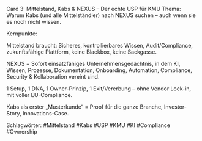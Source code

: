 Card 3: Mittelstand, Kabs & NEXUS – Der echte USP für KMU
Thema: Warum Kabs (und alle Mittelständler) nach NEXUS suchen – auch wenn sie es noch nicht wissen.

Kernpunkte:

Mittelstand braucht: Sicheres, kontrollierbares Wissen, Audit/Compliance, zukunftsfähige Plattform, keine Blackbox, keine Sackgasse.

NEXUS = Sofort einsatzfähiges Unternehmensgedächtnis, in dem KI, Wissen, Prozesse, Dokumentation, Onboarding, Automation, Compliance, Security & Kollaboration vereint sind.

1 Setup, 1 DNA, 1 Owner-Prinzip, 1 Exit/Vererbung – ohne Vendor Lock-in, mit voller EU-Compliance.

Kabs als erster „Musterkunde“ = Proof für die ganze Branche, Investor-Story, Innovations-Case.

Schlagwörter: #Mittelstand #Kabs #USP #KMU #KI #Compliance #Ownership